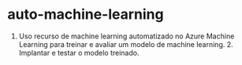 # auto-machine-learning
1. Uso recurso de machine learning automatizado no Azure Machine Learning para treinar e avaliar um modelo de machine learning. 2. Implantar e testar o modelo treinado.
